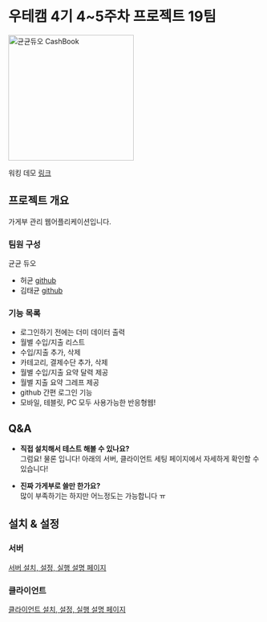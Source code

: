 # 우테캠 4기 4~5주차 프로젝트 19팀

<img src="https://user-images.githubusercontent.com/5162089/128345342-352ed026-c37e-4a9e-b0c7-88aad6540e9b.png" alt="균균듀오 CashBook" style="width: 250px" />

워킹 데모 [링크](https://cashbook-19.woowa.work)

## 프로젝트 개요

가게부 관리 웹어플리케이션입니다.

### 팀원 구성

균균 듀오
- 허균 [github](https://github.com/Kyun2da)
- 김태균 [github](https://github.com/TsooranKim)

### 기능 목록

- 로그인하기 전에는 더미 데이터 출력
- 월별 수입/지출 리스트
- 수입/지출 추가, 삭제
- 카테고리, 결제수단 추가, 삭제
- 월별 수입/지출 요약 달력 제공
- 월별 지출 요약 그레프 제공
- github 간편 로그인 기능
- 모바일, 테블릿, PC 모두 사용가능한 반응형웹!

## Q&A

- **직접 설치해서 테스트 해볼 수 있나요?**<br />
그럼요! 물론 입니다! 아래의 서버, 클라이언트 세팅 페이지에서 자세하게 확인할 수 있습니다!

- **진짜 가게부로 쓸만 한가요?**<br />
많이 부족하기는 하지만 어느정도는 가능합니다 ㅠ

## 설치 & 설정

### 서버

[서버 설치, 설정, 실행 설명 페이지](./server/README.md)

### 클라이언트

[클라이언트 설치, 설정, 실행 설명 페이지](./client/README.md)